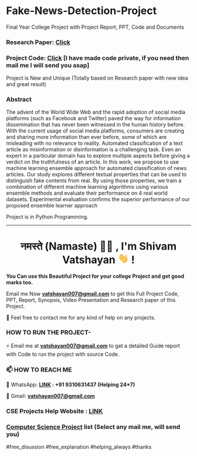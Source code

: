 # Fake-News-Detection-Project
Final Year College Project with Project Report, PPT, Code and Documents 


### Research Paper: [Click](https://www.hindawi.com/journals/complexity/2020/8885861/)

### Project Code: [Click](https://github.com/Vatshayan/Fake-News-Detection-Project/blob/main/fake_news_code_d.ipynb) [I have made code private, if you need then mail me I will send you asap]

Project is New and Unique (Totally based on Research paper with new idea and great result) 


### Abstract
The advent of the World Wide Web and the rapid adoption of social media platforms (such as Facebook and Twitter) paved the way for information dissemination that has never been witnessed in the human history before. With the current usage of social media platforms, consumers are creating and sharing more information than ever before, some of which are misleading with no relevance to reality. Automated classification of a text article as misinformation or disinformation is a challenging task. Even an expert in a particular domain has to explore multiple aspects before giving a verdict on the truthfulness of an article. In this work, we propose to use machine learning ensemble approach for automated classification of news articles. Our study explores different textual properties that can be used to distinguish fake contents from real. By using those properties, we train a combination of different machine learning algorithms using various ensemble methods and evaluate their performance on 4 real world datasets. Experimental evaluation confirms the superior performance of our proposed ensemble learner approach 

Project is in Python Programming.

______________________________________________________________________________________________________________
<h1 align="center"> नमस्ते (Namaste) 🙏🏻 , I'm Shivam Vatshayan <img src="https://raw.githubusercontent.com/ABSphreak/ABSphreak/master/gifs/Hi.gif" width="30px"> ! </h1>

**You Can use this Beautiful Project for your college Project and get good marks too.**

Email me Now **vatshayan007@gmail.com** to get this Full Project Code, PPT, Report, Synopsis, Video Presentation and Research paper of this Project.

💌 Feel free to contact me for any kind of help on any projects.
 
### HOW TO RUN THE PROJECT-
⚡ Email me at **vatshayan007@gmail.com** to get a detailed Guide report with Code to run the project with source Code.

### 📫 HOW TO REACH ME 

💬 WhatsApp: **[LINK](https://wa.me/message/CHWN2AHCPMAZK1) : +91 9310631437 (Helping 24*7)**

💬 Gmail: **vatshayan007@gmail.com**


### CSE Projects Help Website : [LINK](https://www.cse-projects.com)
### [Computer Science Project](https://computerscienceproject.com) list (Select any mail me, will send you)

#free_disussion #free_explanation #helping_always #thanks
